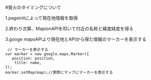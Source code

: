 #発火のタイミングについて

1.pageinitによって現在地情報を取得 

2.終わり次第、MapionAPIを叩いて付近の名称と緯度経度を得る 

3.googe mapsAPIより現在地とAPIから得た情報のマーカーを表示する

```
 // マーカーを表示する
var marker = new google.maps.Marker({
   position: position,
	title: name,
});
marker.setMap(map);//実際にマップにマーカーを表示する
```